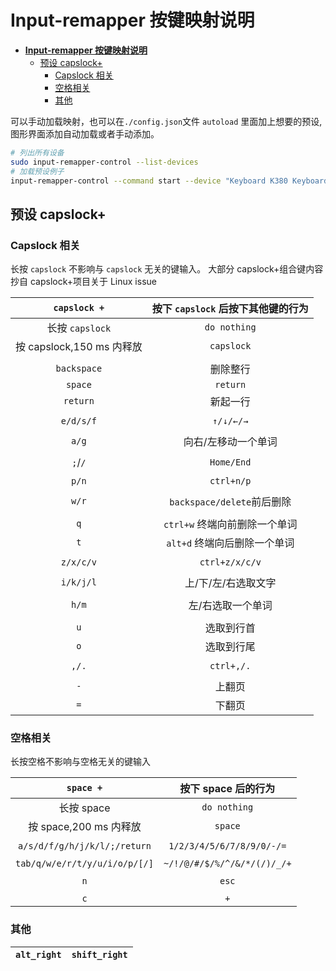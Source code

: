 # **Input-remapper 按键映射说明**

<!--toc:start-->
- [**Input-remapper 按键映射说明**](#input-remapper-按键映射说明)
  - [预设 capslock+](#预设-capslock)
    - [Capslock 相关](#capslock-相关)
    - [空格相关](#空格相关)
    - [其他](#其他)
<!--toc:end-->

可以手动加载映射，也可以在`./config.json`文件 `autoload` 里面加上想要的预设,图形界面添加自动加载或者手动添加。

```bash
# 列出所有设备
sudo input-remapper-control --list-devices
# 加载预设例子
input-remapper-control --command start --device "Keyboard K380 Keyboard" --preset "capslock+"
```

## 预设 capslock+

### Capslock 相关

长按 `capslock` 不影响与 `capslock` 无关的键输入。
大部分 capslock+组合键内容抄自 capslock+项目关于 Linux issue

|       `capslock +`        | 按下 `capslock` 后按下其他键的行为 |
| :-----------------------: | :--------------------------------: |
|      长按 `capslock`      |            `do nothing`            |
| 按 capslock,150 ms 内释放 |             `capslock`             |
|                           |                                    |
|        `backspace`        |              删除整行              |
|          `space`          |              `return`              |
|         `return`          |              新起一行              |
|                           |                                    |
|         `e/d/s/f`         |             `↑/↓/←/→`              |
|                           |                                    |
|           `a/g`           |        向右/左移动一个单词         |
|                           |                                    |
|          `;`/`/`          |             `Home/End`             |
|                           |                                    |
|           `p/n`           |             `ctrl+n/p`             |
|                           |                                    |
|           `w/r`           |     `backspace/delete`前后删除     |
|                           |                                    |
|            `q`            |   `ctrl+w` 终端向前删除一个单词    |
|            `t`            |    `alt+d` 终端向后删除一个单词    |
|                           |                                    |
|         `z/x/c/v`         |           `ctrl+z/x/c/v`           |
|                           |                                    |
|         `i/k/j/l`         |        上/下/左/右选取文字         |
|                           |                                    |
|           `h/m`           |         左/右选取一个单词          |
|                           |                                    |
|            `u`            |             选取到行首             |
|            `o`            |             选取到行尾             |
|                           |                                    |
|           `,/.`           |             `ctrl+,/.`             |
|                           |                                    |
|            `-`            |               上翻页               |
|            `=`            |               下翻页               |

### 空格相关

长按空格不影响与空格无关的键输入

|           `space +`           |     按下 space 后的行为     |
| :---------------------------: | :-------------------------: |
|          长按 space           |        `do nothing`         |
|    按 space,200 ms 内释放     |           `space`           |
|                               |                             |
| `a/s/d/f/g/h/j/k/l/;/return`  |  `1/2/3/4/5/6/7/8/9/0/-/=`  |
|                               |                             |
| `tab/q/w/e/r/t/y/u/i/o/p/[/]` | `~/!/@/#/$/%/^/&/*/(/)/_/+` |
|                               |                             |
|              `n`              |            `esc`            |
|                               |                             |
|              `c`              |             `+`             |

### 其他

| `alt_right` | `shift_right` |
| :---------: | :-----------: |
